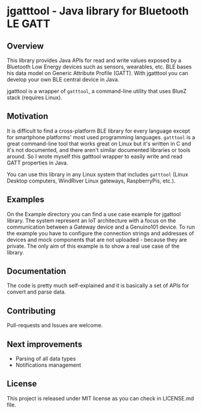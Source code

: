# jgatttool - Java library for Bluetooth LE GATT 

## Overview

This library provides Java APIs for read and write values exposed by a Bluetooth Low Energy devices such as sensors, wearables, etc. BLE bases his data model on Generic Attribute Profile (GATT). With jgatttool you can develop your own BLE central device in Java.

jgatttool is a wrapper of `gatttool`, a command-line utility that uses BlueZ stack (requires Linux).

## Motivation

It is difficult to find a cross-platform BLE library for every language except for smartphone platforms' most used programming languages. `gatttool` is a great command-line tool that works great on Linux but it's written in C and it's not documented, and there aren't similar documented libraries or tools around. So I wrote myself this gatttool wrapper to easily write and read GATT properties in Java.

You can use this library in any Linux system that includes `gatttool` (Linux Desktop computers, WindRiver Linux gateways, RaspberryPis, etc.).

## Examples

On the Example directory you can find a use case example for jgattool library. The system represent an IoT architecture with a focus on the communication between a Gateway device and a Genuino101 device. To run the example you have to configure the connection strings and addresses of devices and mock components that are not uploaded - because they are private.
The only aim of this example is to show a real use case of the library.

## Documentation

The code is pretty much self-explained and it is basically a set of APIs for convert and parse data.

## Contributing

Pull-requests and Issues are welcome.

## Next improvements

* Parsing of all data types
* Notifications management


## License

This project is released under MIT license as you can check in LICENSE.md file.
